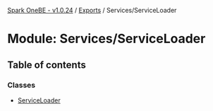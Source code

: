 [Spark OneBE - v1.0.24](../README.md) / [Exports](../modules.md) / Services/ServiceLoader

# Module: Services/ServiceLoader

## Table of contents

### Classes

- [ServiceLoader](../classes/Services_ServiceLoader.ServiceLoader.md)
